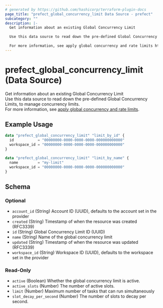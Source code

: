 ```yaml
---
# generated by https://github.com/hashicorp/terraform-plugin-docs
page_title: "prefect_global_concurrency_limit Data Source - prefect"
subcategory: ""
description: |-
  Get information about an existing Global Concurrency Limit
  
  Use this data source to read down the pre-defined Global Concurrency Limits, to manage concurrency limits.
  
  For more information, see apply global concurrency and rate limits https://docs.prefect.io/v3/develop/global-concurrency-limits.
---
```


# prefect_global_concurrency_limit (Data Source)

Get information about an existing Global Concurrency Limit
<br>
Use this data source to read down the pre-defined Global Concurrency Limits, to manage concurrency limits.
<br>
For more information, see [apply global concurrency and rate limits](https://docs.prefect.io/v3/develop/global-concurrency-limits).

## Example Usage

```terraform
data "prefect_global_concurrency_limit" "limit_by_id" {
  id           = "00000000-0000-0000-0000-000000000000"
  workspace_id = "00000000-0000-0000-0000-000000000000"
}

data "prefect_global_concurrency_limit" "limit_by_name" {
  name         = "my-limit"
  workspace_id = "00000000-0000-0000-0000-000000000000"
}
```

<!-- schema generated by tfplugindocs -->
## Schema

### Optional

- `account_id` (String) Account ID (UUID), defaults to the account set in the provider
- `created` (String) Timestamp of when the resource was created (RFC3339)
- `id` (String) Global Concurrency Limit ID (UUID)
- `name` (String) Name of the global concurrency limit
- `updated` (String) Timestamp of when the resource was updated (RFC3339)
- `workspace_id` (String) Workspace ID (UUID), defaults to the workspace set in the provider

### Read-Only

- `active` (Boolean) Whether the global concurrency limit is active.
- `active_slots` (Number) The number of active slots.
- `limit` (Number) Maximum number of tasks that can run simultaneously
- `slot_decay_per_second` (Number) The number of slots to decay per second.
